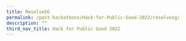 ```yaml
---
title: ResolveSG
permalink: /past-hackathons/Hack-for-Public-Good-2022/resolvesg/
description: ""
third_nav_title: Hack for Public Good 2022
---
```

